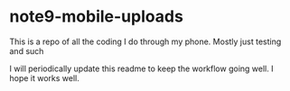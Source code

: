# note9-mobile-uploads
This is a repo of all the coding I do through my phone. Mostly just testing and such

I will periodically update this readme to keep the workflow going well. I hope it works well.
